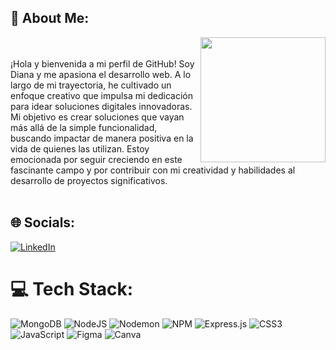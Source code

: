 
## 💫 About Me:
<img src="https://i.ibb.co/wgFGQH4/5f5fc9ab-d842-44bf-ac19-929ef7e58b61.jpg" width="200" align="right" >


</br>
</br>
¡Hola y bienvenida a mi perfil de GitHub!  Soy Diana y me apasiona el desarrollo web. A lo largo de mi trayectoria, he cultivado un enfoque creativo que impulsa mi dedicación para idear soluciones digitales innovadoras. Mi objetivo es crear soluciones que vayan más allá de la simple funcionalidad, buscando impactar de manera positiva en la vida de quienes las utilizan. Estoy emocionada por seguir creciendo en este fascinante campo y por contribuir con mi creatividad y habilidades al desarrollo de proyectos significativos.
</br>
</br>



## 🌐 Socials:
[![LinkedIn](https://img.shields.io/badge/LinkedIn-%230077B5.svg?logo=linkedin&logoColor=white)](https://linkedin.com/in/www.linkedin.com/in/diana-vilchez) 

# 💻 Tech Stack:
![MongoDB](https://img.shields.io/badge/MongoDB-%234ea94b.svg?style=for-the-badge&logo=mongodb&logoColor=white)  ![NodeJS](https://img.shields.io/badge/node.js-6DA55F?style=for-the-badge&logo=node.js&logoColor=white) ![Nodemon](https://img.shields.io/badge/NODEMON-%23323330.svg?style=for-the-badge&logo=nodemon&logoColor=%BBDEAD) ![NPM](https://img.shields.io/badge/NPM-%23CB3837.svg?style=for-the-badge&logo=npm&logoColor=white) ![Express.js](https://img.shields.io/badge/express.js-%23404d59.svg?style=for-the-badge&logo=express&logoColor=%2361DAFB) ![CSS3](https://img.shields.io/badge/css3-%231572B6.svg?style=for-the-badge&logo=css3&logoColor=white) ![JavaScript](https://img.shields.io/badge/javascript-%23323330.svg?style=for-the-badge&logo=javascript&logoColor=%23F7DF1E) ![Figma](https://img.shields.io/badge/figma-%23F24E1E.svg?style=for-the-badge&logo=figma&logoColor=white) ![Canva](https://img.shields.io/badge/Canva-%2300C4CC.svg?style=for-the-badge&logo=Canva&logoColor=white)
